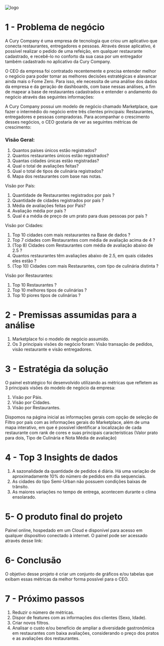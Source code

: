 ![logo](https://github.com/Sanches2707/Fome-Zero/assets/140003889/6c8f45c8-d8b2-4fdb-b6f6-1165828beb83)


# 1 - Problema de negócio

A Cury Company é uma empresa de tecnologia que criou um aplicativo
que conecta restaurantes, entregadores e pessoas.
Através desse aplicativo, é possível realizar o pedido de uma refeição, em
qualquer restaurante cadastrado, e recebê-lo no conforto da sua casa por
um entregador também cadastrado no aplicativo da Cury Company.

O CEO da empresa foi contratado recentemente e precisa entender melhor o negócio para poder tomar as melhores decisões estratégicas e alavancar ainda mais o Fome Zero. Para isso, ele necessita de uma análise dos dados da empresa e da geração de dashboards, com base nessas análises, a fim de mapear a base de restaurantes cadastrados e entender o andamento do negócio através das seguintes informações:

A Cury Company possui um modelo de negócio chamado Marketplace,
que fazer o intermédio do negócio entre três clientes principais:
Restaurantes, entregadores e pessoas compradoras. Para acompanhar o
crescimento desses negócios, o CEO gostaria de ver as seguintes
métricas de crescimento:

### Visão Geral:

1. Quantos países únicos estão registrados?
2. Quantos restaurantes únicos estão registrados?
3. Quantas cidades únicas estão registradas?
4. Qual o total de avaliações feitas?
5. Qual o total de tipos de culinária registrados?
6. Mapa dos restaurantes com base nas notas.

Visão por País:

1. Quantidade de Restaurantes registrados por país ?
2. Quantidade de cidades registrados por país ?
3. Média de avaliações feitas por País?
4. Avaliação média por país ?
5. Qual é a média de preço de um prato para duas pessoas por país ?

Visão por Cidades:

1. Top 10 cidades com mais restaurantes na Base de dados ?
2. Top 7 cidades com Restaurantes com média de avaliação acima de 4 ?
3. (Top 8) Cidades com Restaurantes com média de avaliação abaixo de 2.5 ?
4. Quantos restaurantes têm avaliações abaixo de 2.5, em quais cidades eles estão ?
5. (Top 10) Cidades com mais Restaurantes, com tipo de culinária distinta ? 

Visão por Restaurantes:

1. Top 10 Restaurantes ?
2. Top 10 melhores tipos de culinárias ?
3. Top 10 piores tipos de culinárias ?

# 2 - Premissas assumidas para a análise

1. Marketplace foi o modelo de negócio assumido.
2. Os 3 principais visões do negócio foram: Visão transação de pedidos,
visão restaurante e visão entregadores.

# 3 - Estratégia da solução

O painel estratégico foi desenvolvido utilizando as métricas que refletem as 3 principais visões do modelo de negócio da empresa:

1. Visão por Páis.
2. Visão por Cidades.
3. Visão por Restaurantes.

Dispomos na página inicial as informações gerais com opção de seleção de Filtro por país com as informações gerais do Marketplace, além de uma mapa interativo, em que é possível identificar a localização de cada restaurante com rank de cores e suas principais características (Valor prato para dois, Tipo de Culinária e Nota Média de avaliação)

# 4 - Top 3 Insights de dados

1. A sazonalidade da quantidade de pedidos é diária. Há uma variação de aproximadamente 10% do número de pedidos em dia sequenciais.
2. As cidades do tipo Semi-Urban não possuem condições baixas de trânsito.
3. As maiores variações no tempo de entrega, acontecem durante o clima ensolarado.

# 5- O produto final do projeto

Painel online, hospedado em um Cloud e disponível para acesso em qualquer dispositivo conectado à internet.
O painel pode ser acessado através desse link:

# 6- Conclusão

O objetivo desse projeto é criar um conjunto de gráficos e/ou tabelas que exibam essas métricas da melhor forma possível para o CEO.

# 7 - Próximo passos

1. Reduzir o número de métricas.
2. Dispor de features com as informações dos clientes (Sexo, Idade).
3. Criar novos filtros.
4. Analisar o custo e/ou benefício de ampliar a diversidade gastronômica em restaurantes com baixa avaliações, considerando o preço dos pratos e as avaliações dos restaurantes.










